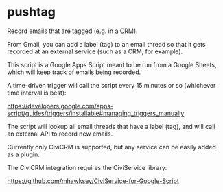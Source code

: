 # pushtag
Record emails that are tagged (e.g. in a CRM).

From Gmail, you can add a label (tag) to an email thread so that it gets recorded at an external service (such as a CRM, for example).

This script is a Google Apps Script meant to be run from a Google Sheets, which will keep track of emails being recorded.

A time-driven trigger will call the script every 15 minutes or so (whichever time interval is best):

https://developers.google.com/apps-script/guides/triggers/installable#managing_triggers_manually

The script will lookup all email threads that have a label (tag), and will call an external API to record new emails.

Currently only CiviCRM is supported, but any service can be easily added as a plugin.

The CiviCRM integration requires the CiviService library:

https://github.com/mhawksey/CiviService-for-Google-Script

 
